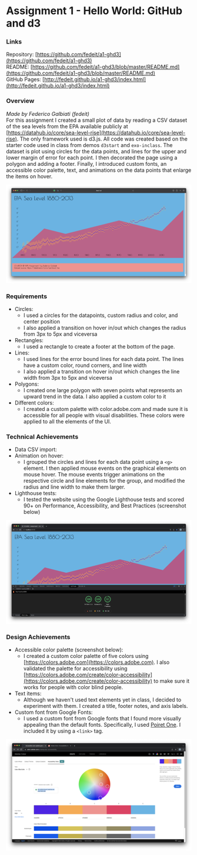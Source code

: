 Assignment 1 - Hello World: GitHub and d3  
===

### Links
Repository: [https://github.com/fedeit/a1-ghd3](https://github.com/fedeit/a1-ghd3)
<br>
README: [https://github.com/fedeit/a1-ghd3/blob/master/README.md](https://github.com/fedeit/a1-ghd3/blob/master/README.md)
<br>
GitHub Pages: [http://fedeit.github.io/a1-ghd3/index.html](http://fedeit.github.io/a1-ghd3/index.html)

### Overview
<i>Made by Federico Galbiati (fedeit)</i>
<br>
For this assignment I created a small plot of data by reading a CSV dataset of the sea levels from the EPA available publicly at [https://datahub.io/core/sea-level-rise](https://datahub.io/core/sea-level-rise). The only framework used is d3.js. All code was created based on the starter code used in class from demos `d3start` and `exo-inclass`. The dataset is plot using circles for the data points, and lines for the upper and lower margin of error for each point. I then decorated the page using a polygon and adding a footer. Finally, I introduced custom fonts, an accessible color palette, text, and animations on the data points that enlarge the items on hover.

![Screenshot of the web app made with D3.JS](images/website.png)

### Requirements
- Circles:
    - I used a circles for the datapoints, custom radius and color, and center position
    - I also applied a transition on hover in/out which changes the radius from 3px to 5px and viceversa
- Rectangles:
    - I used a rectangle to create a footer at the bottom of the page.
- Lines:
    - I used lines for the error bound lines for each data point. The lines have a custom color, round corners, and line width
    - I also applied a transition on hover in/out which changes the line width from 3px to 5px and viceversa
- Polygons:
    - I created one large polygon with seven points what represents an upward trend in the data. I also applied a custom color to it
- Different colors:
    - I created a custom palette with color.adobe.com and made sure it is accessible for all people with visual disabilities. These colors were applied to all the elements of the UI.

### Technical Achievements
- Data CSV import:
- Animation on hover:
    - I grouped the circles and lines for each data point using a `<g>` element. I then applied mouse events on the graphical elements on mouse hover. The mouse events trigger animations on the respective circle and line elements for the group, and modified the radius and line width to make them larger.
- Lighthouse tests:
    - I tested the website using the Google Lighthouse tests and scored 90+ on Performance, Accessibility, and Best Practices (screenshot below)

![Google Lighthouse result: Performance: 100%, Accessibility: 100%, and Best Practices: 93%](images/lighthouse.png)

### Design Achievements
- Accessible color palette (screenshot below):
    - I created a custom color palette of five colors using [https://colors.adobe.com](https://colors.adobe.com). I also validated the palette for accessibility using [https://colors.adobe.com/create/color-accessibility](https://colors.adobe.com/create/color-accessibility) to make sure it works for people with color blind people.
- Text items:
    - Although we haven't used text elements yet in class, I decided to experiment with them. I created a title, footer notes, and axis labels.
- Custom font from Google Fonts:
    - I used a custom font from Google fonts that I found more visually appealing than the default fonts. Specifically, I used [Poiret One](https://fonts.google.com/specimen/Poiret+One). I included it by using a `<link>` tag.

![Screenshot of the accessible color palette created with Adobe Colors. The colors used are '#EB2962', '#55B5E6', '#FA8E8E', '#FFA745', '#560EEB'](images/colors.png)